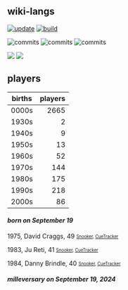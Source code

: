 ## wiki-langs
[![update](https://github.com/dreamerminsk/wiki-langs/actions/workflows/update-tables.yml/badge.svg)](https://github.com/dreamerminsk/wiki-langs/actions/workflows/update-tables.yml)
[![build](https://github.com/dreamerminsk/wiki-langs/actions/workflows/build.yml/badge.svg)](https://github.com/dreamerminsk/wiki-langs/actions/workflows/build.yml)

![commits](https://img.shields.io/github/commit-activity/y/dreamerminsk/wiki-langs)
![commits](https://img.shields.io/github/commit-activity/m/dreamerminsk/wiki-langs)
![commits](https://img.shields.io/github/commit-activity/w/dreamerminsk/wiki-langs)

![](https://img.shields.io/github/languages/code-size/dreamerminsk/wiki-langs)
![](https://img.shields.io/github/repo-size/dreamerminsk/wiki-langs)

## players
| births | players |
| :----: | ------: |
| 0000s | 2665 |
| 1930s | 2 |
| 1940s | 9 |
| 1950s | 13 |
| 1960s | 52 |
| 1970s | 144 |
| 1980s | 175 |
| 1990s | 218 |
| 2000s | 86 |

#### ***born on September 19***
1975, David Craggs, 49 <sub><sup>[Snooker](http://www.snooker.org/res/index.asp?player=111), [CueTracker](http://cuetracker.net/Players/david-craggs/)</sup></sub>

1983, Ju Reti, 41 <sub><sup>[Snooker](http://www.snooker.org/res/index.asp?player=1093), [CueTracker](http://cuetracker.net/Players/ju-reti/)</sup></sub>

1984, Danny Brindle, 40 <sub><sup>[Snooker](http://www.snooker.org/res/index.asp?player=619), [CueTracker](http://cuetracker.net/Players/danny-brindle/)</sup></sub>


#### ***milleversary on September 19, 2024***



